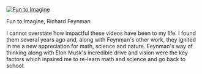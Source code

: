 [![Fun to Imagine](http://img.youtube.com/vi/v3pYRn5j7oI/0.jpg)](https://youtu.be/v3pYRn5j7oI?list=PL2D30B1DEFFDA0310 "Fun to Imagine")

<p id="title">Fun to Imagine, Richard Feynman</p>

I cannot overstate how impactful these videos have been to my life. I found them several years ago and, along with Feynman's other work, they ignited in me a new appreciation for math, science and nature. Feynman's way of thinking along with Elon Musk's incredible drive and vision were the key factors which inpsired me to re-learn math and science and go back to school.


